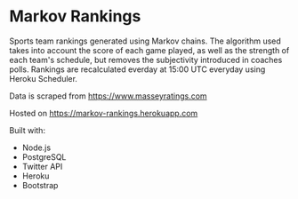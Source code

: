 # Markov Rankings
Sports team rankings generated using Markov chains.  The algorithm used takes into account the score of each game played, as well as the strength of each team's schedule, but removes the subjectivity introduced in coaches polls.  Rankings are recalculated everday at 15:00 UTC everyday using Heroku Scheduler.  

Data is scraped from https://www.masseyratings.com

Hosted on https://markov-rankings.herokuapp.com

Built with: 
* Node.js
* PostgreSQL
* Twitter API
* Heroku
* Bootstrap